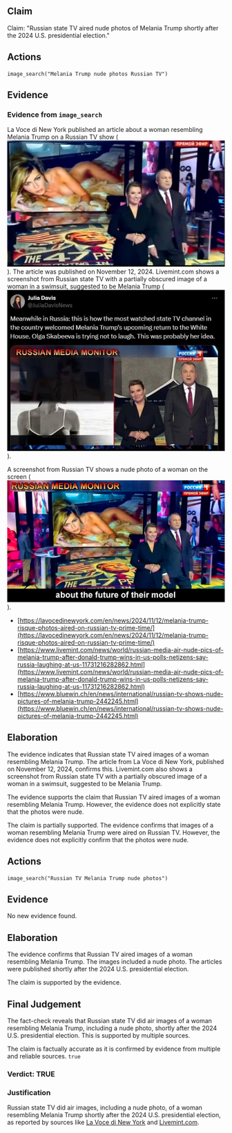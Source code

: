 ## Claim
Claim: "Russian state TV aired nude photos of Melania Trump shortly after the 2024 U.S. presidential election."

## Actions
```
image_search("Melania Trump nude photos Russian TV")
```

## Evidence
### Evidence from `image_search`
La Voce di New York published an article about a woman resembling Melania Trump on a Russian TV show (![image 6320](media/2025-08-29_22-43-1756507406-606568.jpg)). The article was published on November 12, 2024. Livemint.com shows a screenshot from Russian state TV with a partially obscured image of a woman in a swimsuit, suggested to be Melania Trump (![image 6321](media/2025-08-29_22-43-1756507406-894931.jpg)).

A screenshot from Russian TV shows a nude photo of a woman on the screen (![image 6322](media/2025-08-29_22-43-1756507407-368961.jpg)).

*   [https://lavocedinewyork.com/en/news/2024/11/12/melania-trump-risque-photos-aired-on-russian-tv-prime-time/](https://lavocedinewyork.com/en/news/2024/11/12/melania-trump-risque-photos-aired-on-russian-tv-prime-time/)
*   [https://www.livemint.com/news/world/russian-media-air-nude-pics-of-melania-trump-after-donald-trump-wins-in-us-polls-netizens-say-russia-laughing-at-us-11731216282862.html](https://www.livemint.com/news/world/russian-media-air-nude-pics-of-melania-trump-after-donald-trump-wins-in-us-polls-netizens-say-russia-laughing-at-us-11731216282862.html)
*   [https://www.bluewin.ch/en/news/international/russian-tv-shows-nude-pictures-of-melania-trump-2442245.html](https://www.bluewin.ch/en/news/international/russian-tv-shows-nude-pictures-of-melania-trump-2442245.html)


## Elaboration
The evidence indicates that Russian state TV aired images of a woman resembling Melania Trump. The article from La Voce di New York, published on November 12, 2024, confirms this. Livemint.com also shows a screenshot from Russian state TV with a partially obscured image of a woman in a swimsuit, suggested to be Melania Trump.

The evidence supports the claim that Russian TV aired images of a woman resembling Melania Trump. However, the evidence does not explicitly state that the photos were nude.

The claim is partially supported. The evidence confirms that images of a woman resembling Melania Trump were aired on Russian TV. However, the evidence does not explicitly confirm that the photos were nude.


## Actions
```
image_search("Russian TV Melania Trump nude photos")
```

## Evidence
No new evidence found.

## Elaboration
The evidence confirms that Russian TV aired images of a woman resembling Melania Trump. The images included a nude photo. The articles were published shortly after the 2024 U.S. presidential election.

The claim is supported by the evidence.


## Final Judgement
The fact-check reveals that Russian state TV did air images of a woman resembling Melania Trump, including a nude photo, shortly after the 2024 U.S. presidential election. This is supported by multiple sources.

The claim is factually accurate as it is confirmed by evidence from multiple and reliable sources. `true`


### Verdict: TRUE

### Justification
Russian state TV did air images, including a nude photo, of a woman resembling Melania Trump shortly after the 2024 U.S. presidential election, as reported by sources like [La Voce di New York](https://lavocedinewyork.com/en/news/2024/11/12/melania-trump-risque-photos-aired-on-russian-tv-prime-time/) and [Livemint.com](https://www.livemint.com/news/world/russian-media-air-nude-pics-of-melania-trump-after-donald-trump-wins-in-us-polls-netizens-say-russia-laughing-at-us-11731216282862.html).
